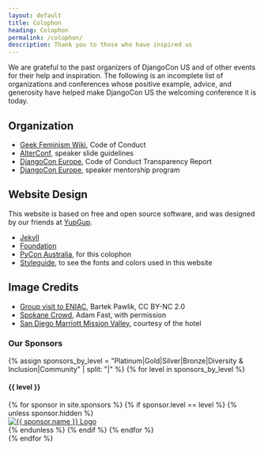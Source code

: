 ```yaml
---
layout: default
title: Colophon
heading: Colophon
permalink: /colophon/
description: Thank you to those who have inspired us
---
```


We are grateful to the past organizers of DjangoCon US and of other events for their help and inspiration. The following is an incomplete list of organizations and conferences whose positive example, advice, and generosity have helped make DjangoCon US the welcoming conference it is today.

## Organization

- [Geek Feminism Wiki](http://geekfeminism.wikia.com/wiki/Conference_anti-harassment/Policy), Code of Conduct
- [AlterConf](https://www.alterconf.com/speak), speaker slide guidelines
- [DjangoCon Europe](https://2016.djangocon.eu), Code of Conduct Transparency Report
- [DjangoCon Europe](https://2015.djangocon.eu), speaker mentorship program

## Website Design

This website is based on free and open source software, and was designed by our friends at [YupGup](http://yupgup.com/).

- [Jekyll](https://jekyllrb.com/)
- [Foundation](https://foundation.zurb.com/sites/docs/)
- [PyCon Australia](https://2018.pycon-au.org/colophon/), for this colophon
- [Styleguide](/styleguide/), to see the fonts and colors used in this website

## Image Credits

- [Group visit to ENIAC](https://www.flickr.com/photos/144080672@N05/28810970252/in/album-72157672216515946/), Bartek Pawlik, CC BY-NC 2.0
- [Spokane Crowd](https://www.flickr.com/photos/144080672@N05/36937531752/), Adam Fast, with permission
- [San Diego Marriott Mission Valley](https://www.marriott.com/hotels/travel/sanmv-san-diego-marriott-mission-valley/), courtesy of the hotel

<div class="partner-footer section-pad">
  <h3 class="v-pad-bottom text-left">Our Sponsors</h3>
{% assign sponsors_by_level = "Platinum|Gold|Silver|Bronze|Diversity & Inclusion|Community" | split: "|" %}
{% for level in sponsors_by_level %}
  <h4 class="lead min text-center swatch-color-teal">{{ level }}</h4>
  <div class="row partner-list">
    {% for sponsor in site.sponsors %}
      {% if sponsor.level == level %}
        {% unless sponsor.hidden %}
          <div class="partner-block text-center">
            <a href="{{ sponsor.url_target }}">
              <img
                class="partner-logo {{ sponsor.logo_orientation }}"
                src="{{ sponsor.logo }}"
                alt="{{ sponsor.name }} Logo" />
            </a>
          </div>
        {% endunless %}
      {% endif %}
    {% endfor %}
  </div>
{% endfor %}

</div>
